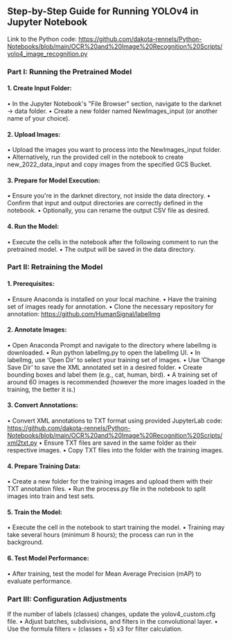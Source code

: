 ## Step-by-Step Guide for Running YOLOv4 in Jupyter Notebook
Link to the Python code: https://github.com/dakota-rennels/Python-Notebooks/blob/main/OCR%20and%20Image%20Recognition%20Scripts/yolo4_image_recognition.py

### Part I: Running the Pretrained Model
#### 1.	Create Input Folder:
•	In the Jupyter Notebook's "File Browser" section, navigate to the darknet -> data folder.
•	Create a new folder named NewImages_input (or another name of your choice).

#### 2.	Upload Images:
•	Upload the images you want to process into the NewImages_input folder.
•	Alternatively, run the provided cell in the notebook to create new_2022_data_input and copy images from the specified GCS Bucket.

#### 3.	Prepare for Model Execution:
•	Ensure you're in the darknet directory, not inside the data directory.
•	Confirm that input and output directories are correctly defined in the notebook.
•	Optionally, you can rename the output CSV file as desired.

#### 4.	Run the Model:
•	 Execute the cells in the notebook after the following comment to run the pretrained model.
•	The output will be saved in the data directory.

### Part II: Retraining the Model
#### 1.	Prerequisites:
•	Ensure Anaconda is installed on your local machine.
•	Have the training set of images ready for annotation.
•	Clone the necessary repository for annotation: https://github.com/HumanSignal/labelImg

#### 2.	Annotate Images:
•	 Open Anaconda Prompt and navigate to the directory where labelImg is downloaded.
•	Run python labelImg.py to open the labelImg UI.
•	In labelImg, use ‘Open Dir’ to select your training set of images.
•	Use ‘Change Save Dir’ to save the XML annotated set in a desired folder.
•	Create bounding boxes and label them (e.g., cat, human, bird).
•	A training set of around 60 images is recommended (however the more images loaded in the training, the better it is.)

#### 3.	Convert Annotations:
•	Convert XML annotations to TXT format using provided JupyterLab code: https://github.com/dakota-rennels/Python-Notebooks/blob/main/OCR%20and%20Image%20Recognition%20Scripts/xml2txt.py
•	Ensure TXT files are saved in the same folder as their respective images.
•	Copy TXT files into the folder with the training images.

#### 4.	Prepare Training Data:
•	Create a new folder for the training images and upload them with their TXT annotation files.
•	Run the process.py file in the notebook to split images into train and test sets.
 
#### 5.	Train the Model:
•	Execute the cell in the notebook to start training the model.
•	Training may take several hours (minimum 8 hours); the process can run in the background.

#### 6.	Test Model Performance:
•	After training, test the model for Mean Average Precision (mAP) to evaluate performance.

### Part III: Configuration Adjustments
If the number of labels (classes) changes, update the yolov4_custom.cfg file.
•	Adjust batches, subdivisions, and filters in the convolutional layer.
•	Use the formula filters = (classes + 5) x3 for filter calculation.
